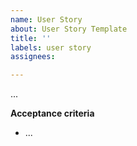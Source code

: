 ```yaml
---
name: User Story
about: User Story Template
title: ''
labels: user story
assignees: 

---
```


...

**Acceptance criteria**
- ...
